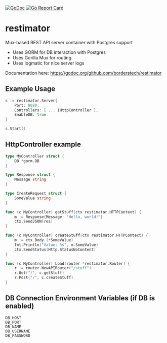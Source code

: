 [![GoDoc](http://godoc.org/github.com/borderstech/restimator?status.png)](http://godoc.org/github.com/borderstech/restimator)
[![Go Report Card](https://goreportcard.com/badge/github.com/borderstech/restimator)](https://goreportcard.com/report/github.com/borderstech/restimator)

# restimator

Mux-based REST API server container with Postgres support
- Uses GORM for DB interaction with Postgres
- Uses Gorilla Mux for routing
- Uses logmatic for nice server logs

Documentation here: https://godoc.org/github.com/borderstech/restimator

## Example Usage
```go
s := restimator.Server{
    Port: 8080,
    Controllers: [ ... IHttpController ],
    EnableDB: true
}

s.Start()
```

## HttpController example
```go
type MyController struct {
    DB *gorm.DB
}

type Response struct {
    Message string
}

type CreateRequest struct {
    SomeValue string
}

func (c MyController) getStuff(ctx restimator.HTTPContext) {
    m := Response{Message: "Hello, world!"}
    ctx.SendJSON(res)
}

func (c MyController) createStuff(ctx restimator.HTTPContext) {
    m := ctx.Body.(*SomeValue)
    fmt.Println("Value: %s", m.SomeValue)
    ctx.SendStatus(Http.StatusNoContent)
}

func (c MyController) Load(router *restimator.Router) {
    r := router.NewAPIRouter("/stuff")
    r.Get("/", c.getStuff)
    r.Post("/", c.createStuff)
}
```

## DB Connection Environment Variables (if DB is enabled)
```
DB_HOST
DB_PORT
DB_NAME
DB_USERNAME
DB_PASSWORD
```
